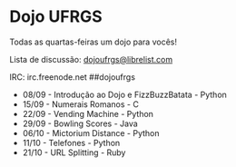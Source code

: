 # Dojo UFRGS 
Todas as quartas-feiras um dojo para vocês!

Lista de discussão: dojoufrgs@librelist.com

IRC: irc.freenode.net \#\#dojoufrgs

* 08/09 - Introdução ao Dojo e FizzBuzzBatata - Python
* 15/09 - Numerais Romanos - C
* 22/09 - Vending Machine - Python
* 29/09 - Bowling Scores - Java 
* 06/10 - Mictorium Distance - Python
* 11/10 - Telefones - Python
* 21/10 - URL Splitting - Ruby

